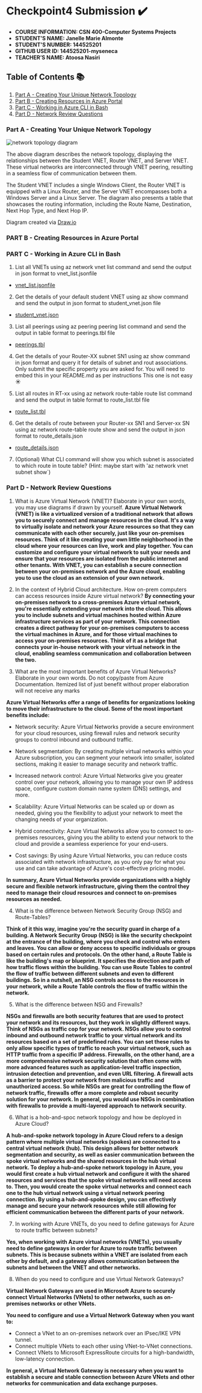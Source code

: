 # Checkpoint4 Submission ✔️

- **COURSE INFORMATION: CSN 400-Computer Systems Projects**
- **STUDENT’S NAME: Janelle Marie Almonte**
- **STUDENT'S NUMBER: 144525201**
- **GITHUB USER ID: 144525201-myseneca**
- **TEACHER’S NAME: Atoosa Nasiri**

## Table of Contents 📚
1. [Part A - Creating Your Unique Network Topology](#part-a---creating-your-unique-network-topology)
2. [Part B - Creating Resources in Azure Portal](#part-b---creating-resources-in-azure-portal)
3. [Part C - Working in Azure CLI in Bash](#part-c---working-in-azure-cli-in-bash)
4. [Part D - Network Review Questions](#part-d---network-review-questions)

### Part A - Creating Your Unique Network Topology
![network topology diagram](https://github.com/144525201-myseneca/CSN400-Capstone/blob/0b3866dac93454f06ae62ceec7f0a791695be13a/Checkpoint4/images/networkdiagramcp4.png)

The above diagram describes the network topology, displaying the relationships between the Student VNET, Router VNET, and Server VNET. These virtual networks are interconnected through VNET peering, resulting in a seamless flow of communication between them.

The Student VNET includes a single Windows Client, the Router VNET is equipped with a Linux Router, and the Server VNET encompasses both a Windows Server and a Linux Server. The diagram also presents a table that showcases the routing information, including the Route Name, Destination, Next Hop Type, and Next Hop IP.

Diagram created via [Draw.io](https://www.draw.io)

### PART B - Creating Resources in Azure Portal

### PART C - Working in Azure CLI in Bash
1. List all VNETs using az network vnet list command and send the output in json format to vnet_list.jsonfile

- [vnet_list.jsonfile](https://github.com/144525201-myseneca/CSN400-Capstone/blob/eeb15e71ec04aa70f701c486b220563c150ad5db/Checkpoint4/Part_C/vnet_list.json)

2. Get the details of your default student VNET using az show command and send the output in json format to student_vnet.json file

- [student_vnet.json](https://github.com/144525201-myseneca/CSN400-Capstone/blob/3464322daca2dd876b6dc0d12d0f05aaf76d11d7/Checkpoint4/Part_C/student_vnet.json)

3. List all peerings using az peering peering list command and send the output in table format to peerings.tbl file

- [peerings.tbl](https://github.com/144525201-myseneca/CSN400-Capstone/blob/3464322daca2dd876b6dc0d12d0f05aaf76d11d7/Checkpoint4/Part_C/peerings.tbl)

4. Get the details of your Router-XX subnet SN1 using az show command in json format and query it for details of subnet and rout associations. Only submit the specific property you are asked for. You will need to embed this in your README.md as per instructions This one is not easy ☀️


5. List all routes in RT-xx using az network route-table route list command and send the output in table format to route_list.tbl file

- [route_list.tbl](https://github.com/144525201-myseneca/CSN400-Capstone/blob/3464322daca2dd876b6dc0d12d0f05aaf76d11d7/Checkpoint4/Part_C/route_list.tbl)

6. Get the details of route between your Router-xx SN1 and Server-xx SN using az network route-table route show and send the output in json format to route_details.json

- [route_details.json](https://github.com/144525201-myseneca/CSN400-Capstone/blob/3464322daca2dd876b6dc0d12d0f05aaf76d11d7/Checkpoint4/Part_C/route_details.json)

7. (Optional) What CLI command will show you which subnet is associated to which route in toute table? (Hint: maybe start with 'az network vnet subnet show`)

### Part D - Network Review Questions

1. What is Azure Virtual Network (VNET)? Elaborate in your own words, you may use diagrams if drawn by yourself.
**Azure Virtual Network (VNET) is like a virtualized version of a traditional network that allows you to securely connect and manage resources in the cloud. It's a way to virtually isolate and network your Azure resources so that they can communicate with each other securely, just like your on-premises resources. Think of it like creating your own little neighborhood in the cloud where your resources can live, work and play together. You can customize and configure your virtual network to suit your needs and ensure that your resources are isolated from the public internet and other tenants. With VNET, you can establish a secure connection between your on-premises network and the Azure cloud, enabling you to use the cloud as an extension of your own network.**

2. In the context of Hybrid Cloud architecture. How on-prem computers can access resources inside Azure virtual network?
**By connecting your on-premises network to a cross-premises Azure virtual network, you're essentially extending your network into the cloud. This allows you to include subnets and virtual machines hosted within Azure infrastructure services as part of your network. This connection creates a direct pathway for your on-premises computers to access the virtual machines in Azure, and for those virtual machines to access your on-premises resources. Think of it as a bridge that connects your in-house network with your virtual network in the cloud, enabling seamless communication and collaboration between the two.**

3. What are the most important benefits of Azure Virtual Networks? Elaborate in your own words. Do not copy/paste from Azure Documentation. Itemized list of just benefit without proper elaboration will not receive any marks

**Azure Virtual Networks offer a range of benefits for organizations looking to move their infrastructure to the cloud. Some of the most important benefits include:**

- Network security: Azure Virtual Networks provide a secure environment for your cloud resources, using firewall rules and network security groups to control inbound and outbound traffic.

- Network segmentation: By creating multiple virtual networks within your Azure subscription, you can segment your network into smaller, isolated sections, making it easier to manage security and network traffic.

- Increased network control: Azure Virtual Networks give you greater control over your network, allowing you to manage your own IP address space, configure custom domain name system (DNS) settings, and more.

- Scalability: Azure Virtual Networks can be scaled up or down as needed, giving you the flexibility to adjust your network to meet the changing needs of your organization.

- Hybrid connectivity: Azure Virtual Networks allow you to connect to on-premises resources, giving you the ability to extend your network to the cloud and provide a seamless experience for your end-users.

- Cost savings: By using Azure Virtual Networks, you can reduce costs associated with network infrastructure, as you only pay for what you use and can take advantage of Azure's cost-effective pricing model.

**In summary, Azure Virtual Networks provide organizations with a highly secure and flexible network infrastructure, giving them the control they need to manage their cloud resources and connect to on-premises resources as needed.**

4. What is the difference between Network Security Group (NSG) and Route-Tables?

**Think of it this way, imagine you're the security guard in charge of a building. A Network Security Group (NSG) is like the security checkpoint at the entrance of the building, where you check and control who enters and leaves. You can allow or deny access to specific individuals or groups based on certain rules and protocols. On the other hand, a Route Table is like the building's map or blueprint. It specifies the direction and path of how traffic flows within the building. You can use Route Tables to control the flow of traffic between different subnets and even to different buildings. So in a nutshell, an NSG controls access to the resources in your network, while a Route Table controls the flow of traffic within the network.**

5. What is the difference between NSG and Firewalls?

**NSGs and firewalls are both security features that are used to protect your network and its resources, but they work in slightly different ways. Think of NSGs as traffic cop for your network. NSGs allow you to control inbound and outbound network traffic to your virtual network and its resources based on a set of predefined rules. You can set these rules to only allow specific types of traffic to reach your virtual network, such as HTTP traffic from a specific IP address. Firewalls, on the other hand, are a more comprehensive network security solution that often come with more advanced features such as application-level traffic inspection, intrusion detection and prevention, and even URL filtering. A firewall acts as a barrier to protect your network from malicious traffic and unauthorized access. So while NSGs are great for controlling the flow of network traffic, firewalls offer a more complete and robust security solution for your network. In general, you would use NSGs in combination with firewalls to provide a multi-layered approach to network security.**

6. What is a hob-and-spoc network topology and how be deployed in Azure Cloud?

**A hub-and-spoke network topology in Azure Cloud refers to a design pattern where multiple virtual networks (spokes) are connected to a central virtual network (hub). This design allows for better network segmentation and security, as well as easier communication between the spoke virtual networks and the shared resources in the hub virtual network. To deploy a hub-and-spoke network topology in Azure, you would first create a hub virtual network and configure it with the shared resources and services that the spoke virtual networks will need access to. Then, you would create the spoke virtual networks and connect each one to the hub virtual network using a virtual network peering connection. By using a hub-and-spoke design, you can effectively manage and secure your network resources while still allowing for efficient communication between the different parts of your network.**

7. In working with Azure VNETs, do you need to define gateways for Azure to route traffic between subnets?

**Yes, when working with Azure virtual networks (VNETs), you usually need to define gateways in order for Azure to route traffic between subnets. This is because subnets within a VNET are isolated from each other by default, and a gateway allows communication between the subnets and between the VNET and other networks.**

8. When do you need to configure and use Virtual Network Gateways?

**Virtual Network Gateways are used in Microsoft Azure to securely connect Virtual Networks (VNets) to other networks, such as on-premises networks or other VNets.**

**You need to configure and use a Virtual Network Gateway when you want to:**

- Connect a VNet to an on-premises network over an IPsec/IKE VPN tunnel.
- Connect multiple VNets to each other using VNet-to-VNet connections.
- Connect VNets to Microsoft ExpressRoute circuits for a high-bandwidth, low-latency connection.

**In general, a Virtual Network Gateway is necessary when you want to establish a secure and stable connection between Azure VNets and other networks for communication and data exchange purposes.**
